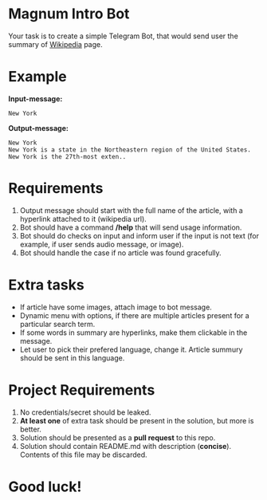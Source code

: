 # Magnum Intro Bot
Your task is to create a simple Telegram Bot, that would send user the summary of [Wikipedia](https://en.wikipedia.org/) page.

# Example
__Input-message:__
```
New York
```
__Output-message:__
```
New York
New York is a state in the Northeastern region of the United States. New York is the 27th-most exten..
```
# Requirements
1. Output message should start with the full name of the article, with a hyperlink attached to it (wikipedia url).
2. Bot should have a command __/help__ that will send usage information.
3. Bot should do checks on input and inform user if the input is not text (for example, if user sends audio message, or image).
4. Bot should handle the case if no article was found gracefully.

# Extra tasks
- If article have some images, attach image to bot message.
- Dynamic menu with options, if there are multiple articles present for a particular search term.
- If some words in summary are hyperlinks, make them clickable in the message.
- Let user to pick their prefered language, change it. Article summury should be sent in this language.


# Project Requirements
1. No credentials/secret should be leaked.
3. __At least one__ of extra task should be present in the solution, but more is better.
4. Solution should be presented as a __pull request__ to this repo.
5. Solution should contain README.md with description (__concise__). Contents of this file may be discarded.

# Good luck!
